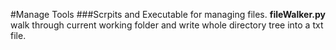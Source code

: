 #Manage Tools
###Scrpits and Executable for managing files.
**fileWalker.py** walk through current working folder and write whole directory tree into a txt file.

